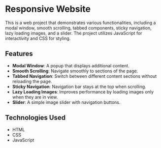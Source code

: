 # Responsive Website
This is a web project that demonstrates various functionalities, including a modal window, smooth scrolling, tabbed components, sticky navigation, lazy loading images, and a slider. The project utilizes JavaScript for interactivity and CSS for styling.

## Features

- **Modal Window**: A popup that displays additional content.
- **Smooth Scrolling**: Navigate smoothly to sections of the page.
- **Tabbed Navigation**: Switch between different content sections without reloading the page.
- **Sticky Navigation**: Navigation bar stays at the top when scrolling.
- **Lazy Loading Images**: Improves performance by loading images only when they are in view.
- **Slider**: A simple image slider with navigation buttons.

## Technologies Used

- HTML
- CSS
- JavaScript


